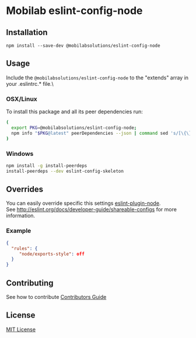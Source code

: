 # Mobilab eslint-config-node

## Installation
```
npm install --save-dev @mobilabsolutions/eslint-config-node
```

## Usage

Include the `@mobilabsolutions/eslint-config-node` to the "extends" array in your .eslintrc.\* file.\

### OSX/Linux

To install this package and all its peer dependencies run:

```bash
(
  export PKG=@mobilabsolutions/eslint-config-node;
  npm info "$PKG@latest" peerDependencies --json | command sed 's/[\{\},]//g ; s/: /@/g' | xargs npm install --save-dev "$PKG@latest"
)
```

### Windows

```bash
npm install -g install-peerdeps
install-peerdeps --dev eslint-config-skeleton
```

## Overrides

You can easily override specific this settings [eslint-plugin-node](https://github.com/mysticatea/eslint-plugin-node).\
See http://eslint.org/docs/developer-guide/shareable-configs for more information.

### Example

```json
{
  "rules": {
     "node/exports-style": off
  }
}
```

## Contributing
See how to contribute [Contributors Guide](./../../CONTRIBUTING.md)

## License
[MIT License](./../../LICENSE.md)
